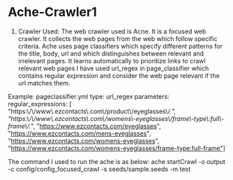 # Ache-Crawler1


1. Crawler Used:
The web crawler used is Acne. It is a focused web crawler. It collects the web pages from the web which follow specific criteria. Ache uses page classifiers which specify different patterns for the title, body, url and which distinguishes between relevant and irrelevant pages. It learns automatically to prioritize links to crawl relevant web pages
I have used url_regex in page_classifier which contains regular expression and consider the web page relevant if the url matches them.

  Example: pageclassifier.yml
  type: url_regex parameters:
  regular_expressions: [
"https:\\/\\/www\\.ezcontacts\\.com\\/product\\/eyeglasses\\/.*", "https:\\/\\/www\\.ezcontacts\\.com\\/womens\\-eyeglasses\\/frame\\-type\\:full\\-frame\\/.*", "https://www.ezcontacts.com/eyeglasses",
"https://www.ezcontacts.com/mens-eyeglasses", "https://www.ezcontacts.com/womens-eyeglasses", "https://www.ezcontacts.com/womens-eyeglasses/frame-type:full-frame"]

  The command I used to run the ache is as below:
    ache startCrawl -o output -c config/config_focused_crawl -s seeds/sample.seeds -m test
